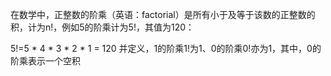 在数学中，正整数的阶乘（英语：factorial）是所有小于及等于该数的正整数的积，计为n!，例如5的阶乘计为5!，其值为120：

 5!=5 * 4 * 3 * 2 * 1 = 120
并定义，1的阶乘1!为1、0的阶乘0!亦为1，其中，0的阶乘表示一个空积